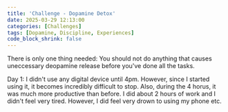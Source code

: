 ```yaml
---
title: 'Challenge - Dopamine Detox'
date: 2025-03-29 12:13:00
categories: [Challenges]
tags: [Dopamine, Discipline, Experiences]
code_block_shrink: false
---
```


There is only one thing needed: You should not do anything that causes uneccessary deopamine release before you've done all the tasks. 

<!--more-->

Day 1: I didn't use any digital device until 4pm. However, since I started using it, it becomes incredibly difficult to stop. Also, during the 4 horus, it was much more productive than before. I did about 2 hours of work and I didn't feel very tired. However, I did feel very drown to using my phone etc.